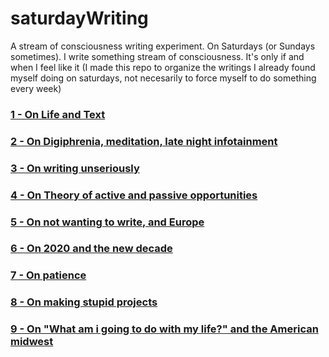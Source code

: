 # saturdayWriting
A stream of consciousness writing experiment. On Saturdays (or Sundays sometimes). I write something stream of consciousness. It's only if and when I feel like it (I made this repo to organize the writings I already found myself doing on saturdays, not necesarily to force myself to do something every week)


### [1 - On Life and Text](./1-On-Life-and-Text.md)

### [2 - On Digiphrenia, meditation, late night infotainment](./2-On-Digiphrenia,-meditation,-late-night-infotainment.md)

### [3 - On writing unseriously](./3-On-writing-unseriously.md)

### [4 - On Theory of active and passive opportunities ](./4-On-Theory-of-active-and-passive-opportunities-.md)

### [5 - On not wanting to write, and Europe](./5-On-not-wanting-to-write,-and-Europe.md)

### [6 - On 2020 and the new decade](./6-On-2020-and-the-new-decade.md)

### [7 - On patience](./7-On-patience.md)

### [8 - On making stupid projects ](./8-On-making-stupid-projects-.md)

### [9 - On "What am i going to do with my life?" and the American midwest](./9-On-What-am-i-going-to-do-with-my-life-and-the-American-midwest.md)
